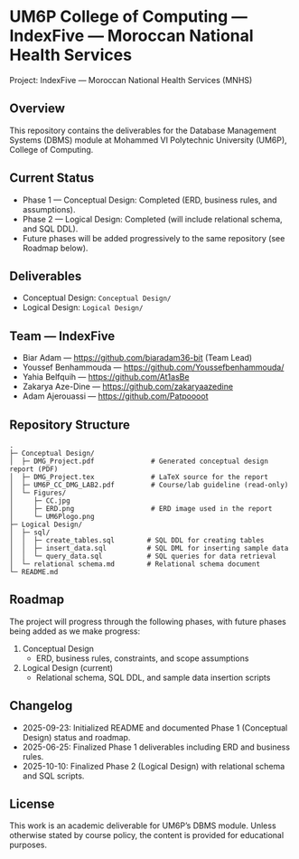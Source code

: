 UM6P College of Computing — IndexFive — Moroccan National Health Services
===============================================================

Project: IndexFive — Moroccan National Health Services (MNHS)


Overview
--------
This repository contains the deliverables for the Database Management Systems (DBMS) module at Mohammed VI Polytechnic University (UM6P), College of Computing. 

Current Status
--------------
- Phase 1 — Conceptual Design: Completed (ERD, business rules, and assumptions).
- Phase 2 — Logical Design: Completed (will include relational schema, and SQL DDL).
- Future phases will be added progressively to the same repository (see Roadmap below).

Deliverables
------------
- Conceptual Design: `Conceptual Design/`
- Logical Design: `Logical Design/` 

Team — IndexFive
-----------------
- Biar Adam — https://github.com/biaradam36-bit (Team Lead)
- Youssef Benhammouda — https://github.com/Youssefbenhammouda/
- Yahia Belfquih — https://github.com/At1asBe
- Zakarya Aze-Dine — https://github.com/zakaryaazedine
- Adam Ajerouassi — https://github.com/Patpoooot

Repository Structure
--------------------
```
.
├─ Conceptual Design/
│  ├─ DMG_Project.pdf              # Generated conceptual design report (PDF)
│  ├─ DMG_Project.tex              # LaTeX source for the report
│  ├─ UM6P_CC_DMG_LAB2.pdf         # Course/lab guideline (read-only)
│  └─ Figures/
│     ├─ CC.jpg
│     ├─ ERD.png                   # ERD image used in the report
│     └─ UM6Plogo.png
├─ Logical Design/
│  ├─ sql/
│  │  ├─ create_tables.sql        # SQL DDL for creating tables
│  │  ├─ insert_data.sql          # SQL DML for inserting sample data
│  │  └─ query_data.sql           # SQL queries for data retrieval
│  └─ relational schema.md        # Relational schema document 
└─ README.md
```




Roadmap
-------
The project will progress through the following phases, with future phases being added as we make progress:

1) Conceptual Design
    - ERD, business rules, constraints, and scope assumptions
2) Logical Design (current)
    - Relational schema, SQL DDL, and sample data insertion scripts


Changelog
---------
- 2025-09-23: Initialized README and documented Phase 1 (Conceptual Design) status and roadmap.
- 2025-06-25: Finalized Phase 1 deliverables including ERD and business rules.
- 2025-10-10: Finalized Phase 2 (Logical Design) with relational schema and SQL scripts.    

License
-------
This work is an academic deliverable for UM6P’s DBMS module. Unless otherwise stated by course policy, the content is provided for educational purposes.
